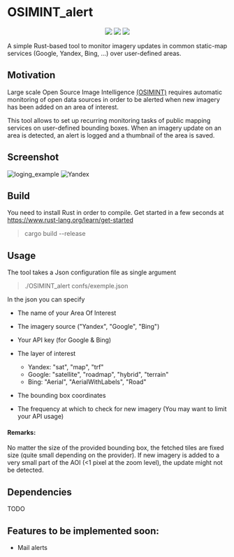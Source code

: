 
# OSIMINT_alert

<p align="center">
        <a> <img src="https://img.shields.io/github/last-commit/audeberc/static-maps-monitor?style=flat-square" /></a>
        <a> <img src="https://img.shields.io/github/license/audeberc/static-maps-monitor" /></a>
        <a> <img src="https://travis-ci.com/audeberc/OSIMINT-alert.svg?branch=master" /></a>
</p>

A simple Rust-based tool to monitor imagery updates in common static-map services (Google, Yandex, Bing, ...) over user-defined areas. 

## Motivation 

Large scale Open Source Image Intelligence [(OSIMINT)](https://en.wikipedia.org/wiki/Open-source_intelligence) requires automatic monitoring of open data sources in order to be alerted when new imagery has been added on an area of interest. 

This tool allows to set up recurring monitoring tasks of public mapping services on user-defined bounding boxes. When an imagery update on an area is detected, an alert is logged and a thumbnail of the area is saved. 

## Screenshot 

![loging_example](https://github.com/audeberc/static-maps-monitor/blob/master/ressources_readme/log.png)
![Yandex](https://github.com/audeberc/static-maps-monitor/blob/master/ressources_readme/yandex.jpg)

## Build 

You need to install Rust in order to compile. Get started in a few seconds at https://www.rust-lang.org/learn/get-started

> cargo build --release

## Usage 
The tool takes a Json configuration file as single argument 

> ./OSIMINT_alert confs/exemple.json 

In the json you can specify
 * The name of your Area Of Interest
 * The imagery source ("Yandex", "Google", "Bing")
 * Your API key (for Google & Bing)
 * The layer of interest
 
    * Yandex: "sat", "map", "trf" 
    * Google: "satellite", "roadmap", "hybrid", "terrain"
    * Bing: "Aerial", "AerialWithLabels", "Road"
    
 * The bounding box coordinates 
 * The frequency at which to check for new imagery (You may want to limit your API usage) 

#### Remarks: 
   No matter the size of the provided bounding box, the fetched tiles are fixed size (quite small depending on the provider). 
   If new imagery is added to a very small part of the AOI (<1 pixel at the zoom level), the update might not be detected.
   
## Dependencies 
  TODO

## Features to be implemented soon:
  * Mail alerts
